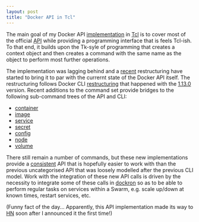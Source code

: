 ```yaml
---
layout: post
title: "Docker API in Tcl"
---
```


The main goal of my Docker API
[implementation](https://github.com/efrecon/docker-client) in
[Tcl](https://www.tcl.tk/) is to cover most of the official
[API](https://docs.docker.com/reference/api/docker_remote_api/) while providing
a programming interface that is feels Tcl-ish. To that end, it builds upon the
Tk-syle of programming that creates a context object and then creates a command
with the same name as the object to perform most further operations.

The implementation was lagging behind and a
[recent](https://github.com/efrecon/docker-client/commit/1bbf418258006ebfaf9e081af244ef3ef139c0fd)
restructuring have started to bring it to par with the currernt state of the
Docker API itself. The restructuring follows Docker CLI
[restructuring](https://github.com/moby/moby/pull/26025) that happened with the
[1.13.0](https://docs.docker.com/release-notes/docker-engine/#1130-2017-01-18)
version. Recent additions to the command set provide bridges to the following
sub-command trees of the API and CLI:

* [container](https://docs.docker.com/engine/reference/commandline/container/)
* [image](https://docs.docker.com/engine/reference/commandline/image/)
* [service](https://docs.docker.com/engine/reference/commandline/service/)
* [secret](https://docs.docker.com/engine/reference/commandline/secret/)
* [config](https://docs.docker.com/engine/reference/commandline/config/)
* [node](https://docs.docker.com/engine/reference/commandline/node/)
* [volume](https://docs.docker.com/engine/reference/commandline/volume/)

There still remain a number of commands, but these new implementations provide a
[consistent](https://github.com/efrecon/docker-client#api-principles) API that
is hopefully easier to work with than the previous uncategorised API that was
loosely modelled after the previous CLI model. Work with the integration of
these new API calls is driven by the necessity to integrate some of these calls
in [dockron](https://github.com/efrecon/dockron) so as to be able to perform
regular tasks on services within a Swarm, e.g. scale up/down at known times,
restart services, etc. 

(Funny fact of the day... Apparently, this API implementation made its way to
[HN](https://news.ycombinator.com/item?id=9196178) soon after I announced it the
first time!)